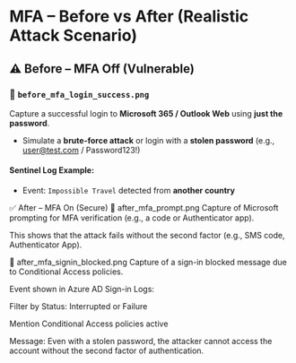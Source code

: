 # MFA – Before vs After (Realistic Attack Scenario)

## ⚠️ Before – MFA Off (Vulnerable)

### 📸 `before_mfa_login_success.png`
Capture a successful login to **Microsoft 365 / Outlook Web** using **just the password**.
- Simulate a **brute-force attack** or login with a **stolen password** (e.g., user@test.com / Password123!)
  
#### Sentinel Log Example:
- Event: `Impossible Travel` detected from **another country**
  


✅ After – MFA On (Secure)
📸 after_mfa_prompt.png
Capture of Microsoft prompting for MFA verification (e.g., a code or Authenticator app).

This shows that the attack fails without the second factor (e.g., SMS code, Authenticator App).

📸 after_mfa_signin_blocked.png
Capture of a sign-in blocked message due to Conditional Access policies.

Event shown in Azure AD Sign-in Logs:

Filter by Status: Interrupted or Failure

Mention Conditional Access policies active

Message: Even with a stolen password, the attacker cannot access the account without the second factor of authentication.
